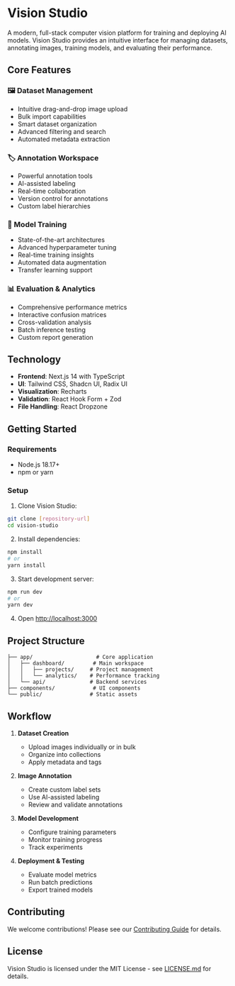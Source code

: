 # Vision Studio

A modern, full-stack computer vision platform for training and deploying AI models. Vision Studio provides an intuitive interface for managing datasets, annotating images, training models, and evaluating their performance.

## Core Features

### 🖼️ Dataset Management
- Intuitive drag-and-drop image upload
- Bulk import capabilities
- Smart dataset organization
- Advanced filtering and search
- Automated metadata extraction

### 🏷️ Annotation Workspace
- Powerful annotation tools
- AI-assisted labeling
- Real-time collaboration
- Version control for annotations
- Custom label hierarchies

### 🤖 Model Training
- State-of-the-art architectures
- Advanced hyperparameter tuning
- Real-time training insights
- Automated data augmentation
- Transfer learning support

### 📊 Evaluation & Analytics
- Comprehensive performance metrics
- Interactive confusion matrices
- Cross-validation analysis
- Batch inference testing
- Custom report generation

## Technology

- **Frontend**: Next.js 14 with TypeScript
- **UI**: Tailwind CSS, Shadcn UI, Radix UI
- **Visualization**: Recharts
- **Validation**: React Hook Form + Zod
- **File Handling**: React Dropzone

## Getting Started

### Requirements
- Node.js 18.17+
- npm or yarn

### Setup

1. Clone Vision Studio:
```bash
git clone [repository-url]
cd vision-studio
```

2. Install dependencies:
```bash
npm install
# or
yarn install
```

3. Start development server:
```bash
npm run dev
# or
yarn dev
```

4. Open [http://localhost:3000](http://localhost:3000)

## Project Structure

```
├── app/                    # Core application
│   ├── dashboard/         # Main workspace
│   │   ├── projects/     # Project management
│   │   └── analytics/    # Performance tracking
│   └── api/              # Backend services
├── components/            # UI components
└── public/               # Static assets
```

## Workflow

1. **Dataset Creation**
   - Upload images individually or in bulk
   - Organize into collections
   - Apply metadata and tags

2. **Image Annotation**
   - Create custom label sets
   - Use AI-assisted labeling
   - Review and validate annotations

3. **Model Development**
   - Configure training parameters
   - Monitor training progress
   - Track experiments

4. **Deployment & Testing**
   - Evaluate model metrics
   - Run batch predictions
   - Export trained models

## Contributing

We welcome contributions! Please see our [Contributing Guide](CONTRIBUTING.md) for details.

## License

Vision Studio is licensed under the MIT License - see [LICENSE.md](LICENSE.md) for details.
